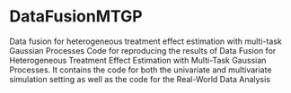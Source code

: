 # DataFusionMTGP
Data fusion for heterogeneous treatment effect estimation with multi-task Gaussian Processes
Code for reproducing the results of Data Fusion for Heterogeneous Treatment Effect Estimation with Multi-Task Gaussian Processes. It contains the code for both the univariate and multivariate simulation setting as well as the code for the Real-World Data Analysis
